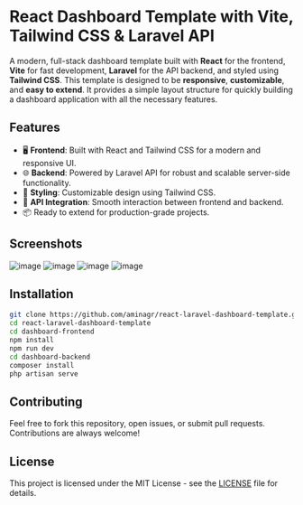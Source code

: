 # React Dashboard Template with Vite, Tailwind CSS & Laravel API

A modern, full-stack dashboard template built with **React** for the frontend,  **Vite** for fast development, **Laravel** for the API backend, and styled using **Tailwind CSS**. 
This template is designed to be **responsive**, **customizable**, and **easy to extend**. It provides a simple layout structure for quickly building a dashboard application with all the necessary features.

## Features

- 🖥️ **Frontend**: Built with React and Tailwind CSS for a modern and responsive UI.
- 🌐 **Backend**: Powered by Laravel API for robust and scalable server-side functionality.
- 🎨 **Styling**: Customizable design using Tailwind CSS.
- 🔗 **API Integration**: Smooth interaction between frontend and backend.
- 📦 Ready to extend for production-grade projects.

## Screenshots
 ![image](https://github.com/user-attachments/assets/f41f2f60-8957-45b1-b29e-95f528ef9099)
 ![image](https://github.com/user-attachments/assets/481f175a-cd1e-4d72-b9ab-8b1b26a66df4)
 ![image](https://github.com/user-attachments/assets/152d44db-fff2-4549-9244-8c1e5ffac876)
 ![image](https://github.com/user-attachments/assets/ab8dbfc8-19b7-4b83-8f6f-47180933855e)


## Installation

```bash
git clone https://github.com/aminagr/react-laravel-dashboard-template.git 
cd react-laravel-dashboard-template
cd dashboard-frontend
npm install
npm run dev
cd dashboard-backend
composer install
php artisan serve
``` 
## Contributing

Feel free to fork this repository, open issues, or submit pull requests. Contributions are always welcome!

## License

This project is licensed under the MIT License - see the [LICENSE](LICENSE) file for details.
